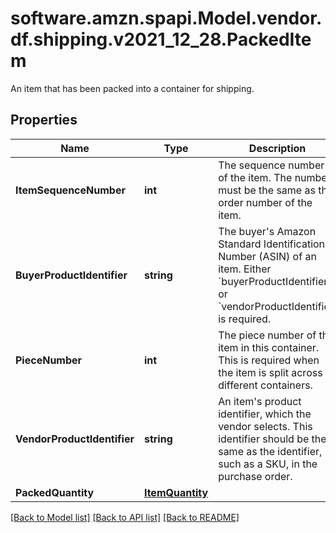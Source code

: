 # software.amzn.spapi.Model.vendor.df.shipping.v2021_12_28.PackedItem
An item that has been packed into a container for shipping.

## Properties

Name | Type | Description | Notes
------------ | ------------- | ------------- | -------------
**ItemSequenceNumber** | **int** | The sequence number of the item. The number must be the same as the order number of the item. | 
**BuyerProductIdentifier** | **string** | The buyer&#39;s Amazon Standard Identification Number (ASIN) of an item. Either &#x60;buyerProductIdentifier&#x60; or &#x60;vendorProductIdentifier&#x60; is required. | [optional] 
**PieceNumber** | **int** | The piece number of the item in this container. This is required when the item is split across different containers. | [optional] 
**VendorProductIdentifier** | **string** | An item&#39;s product identifier, which the vendor selects. This identifier should be the same as the identifier, such as a SKU, in the purchase order. | [optional] 
**PackedQuantity** | [**ItemQuantity**](ItemQuantity.md) |  | 

[[Back to Model list]](../README.md#documentation-for-models) [[Back to API list]](../README.md#documentation-for-api-endpoints) [[Back to README]](../README.md)

